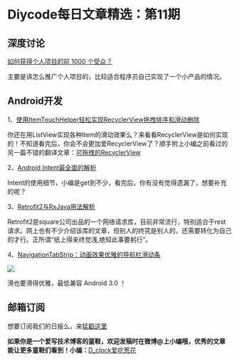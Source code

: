 # Diycode每日文章精选：第11期

## 深度讨论

[如何获得个人项目的前 1000 个受众？](http://diycode.cc/topics/93)

主要是讲怎么推广个人项目的，比较适合程序员自己实现了一个小产品的情况。

## Android开发

1、[使用ItemTouchHelper轻松实现RecyclerView拖拽排序和滑动删除](http://mp.weixin.qq.com/s?__biz=MzAxMTI4MTkwNQ==&mid=2650820215&idx=1&sn=7a7da6210f7f0b975674422fa4b159ef&scene=0#wechat_redirect)

你还在用ListView实现各种Item的滑动效果么？来看看RecyclerView是如何实现的！不知道看完后，你会不会更加爱RecyclerView了？顺手附上小编之前看过的另一篇不错的翻译文章：[可拖拽的RecyclerView](http://www.devtf.cn/?p=795)

2、[Android Intent最全面的解析](http://mp.weixin.qq.com/s?__biz=MzA5MzI3NjE2MA==&mid=2650235926&idx=1&sn=58d03be2956944647df6a9719c90d13b&scene=1&srcid=0518V43oqfWKA0zduywv5FRe#wechat_redirect)

Intent的使用细节，小编是get到不少，看完后，你有没有觉得遗漏了，想要补充的呢？

3、[Retrofit2与RxJava用法解析](http://www.cxbiao.com/2016/05/14/Retrofit2%E4%B8%8ERxJava%E7%94%A8%E6%B3%95%E8%A7%A3%E6%9E%90/)

Retrofit2是square公司出品的一个网络请求库，目前非常流行，特别适合于rest请求。网上也有不少介绍该库的文章，但别人的终究是别人的，还需要转化为自己的才行。正所谓“纸上得来终觉浅,绝知此事要躬行”。

4、[NavigationTabStrip：动画效果优雅的导航栏滑动条](https://github.com/DevLight-Mobile-Agency/NavigationTabStrip)

![](https://camo.githubusercontent.com/c22e87f0a7ea79e33497daba67d68d8bf178846d/68747470733a2f2f6c68362e676f6f676c6575736572636f6e74656e742e636f6d2f2d7770476e786531566566632f567a6969796761533957492f41414141414141414364342f633466555f45472d44486b6f62793153496249354244747149547047695a5a6877434c30422f773332362d683535312d6e6f2f6e74732e676966)

滑也要滑得优雅，最低兼容 Android 3.0 ！

## 邮箱订阅

想要订阅我们的日报么，来[猛戳这里](http://list.qq.com/cgi-bin/qf_invite?id=d469993d2c888e971c0fbb2309c4d84256968386b126b967)

**如果你是一个爱写技术博客的童鞋，欢迎发稿时在微博@上小编哦，优秀的文章能让更多童鞋们看到！小编：**[D_clock爱吃葱花](http://weibo.com/2480694892/profile?rightmod=1&wvr=6&mod=personinfo&is_all=1)